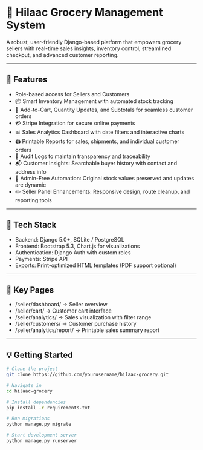 # 🛒 Hilaac Grocery Management System

A robust, user-friendly Django-based platform that empowers grocery sellers with real-time sales insights, inventory control, streamlined checkout, and advanced customer reporting.

---

## 🚀 Features

- Role-based access for Sellers and Customers  
- 📦 Smart Inventory Management with automated stock tracking  
- 🧾 Add-to-Cart, Quantity Updates, and Subtotals for seamless customer orders  
- 💳 Stripe Integration for secure online payments  
- 📊 Sales Analytics Dashboard with date filters and interactive charts  
- 🖨️ Printable Reports for sales, shipments, and individual customer orders  
- 📄 Audit Logs to maintain transparency and traceability  
- 📬 Customer Insights: Searchable buyer history with contact and address info  
- 🧠 Admin-Free Automation: Original stock values preserved and updates are dynamic  
- ✏️ Seller Panel Enhancements: Responsive design, route cleanup, and reporting tools  

---

## 🧱 Tech Stack

- Backend: Django 5.0+, SQLite / PostgreSQL  
- Frontend: Bootstrap 5.3, Chart.js for visualizations  
- Authentication: Django Auth with custom roles  
- Payments: Stripe API  
- Exports: Print-optimized HTML templates (PDF support optional)

---

## 📂 Key Pages

- /seller/dashboard/ → Seller overview  
- /seller/cart/ → Customer cart interface  
- /seller/analytics/ → Sales visualization with filter range  
- /seller/customers/ → Customer purchase history  
- /seller/analytics/report/ → Printable sales summary report  

---

## 💡 Getting Started

```bash
# Clone the project
git clone https://github.com/yourusername/hilaac-grocery.git

# Navigate in
cd hilaac-grocery

# Install dependencies
pip install -r requirements.txt

# Run migrations
python manage.py migrate

# Start development server
python manage.py runserver
